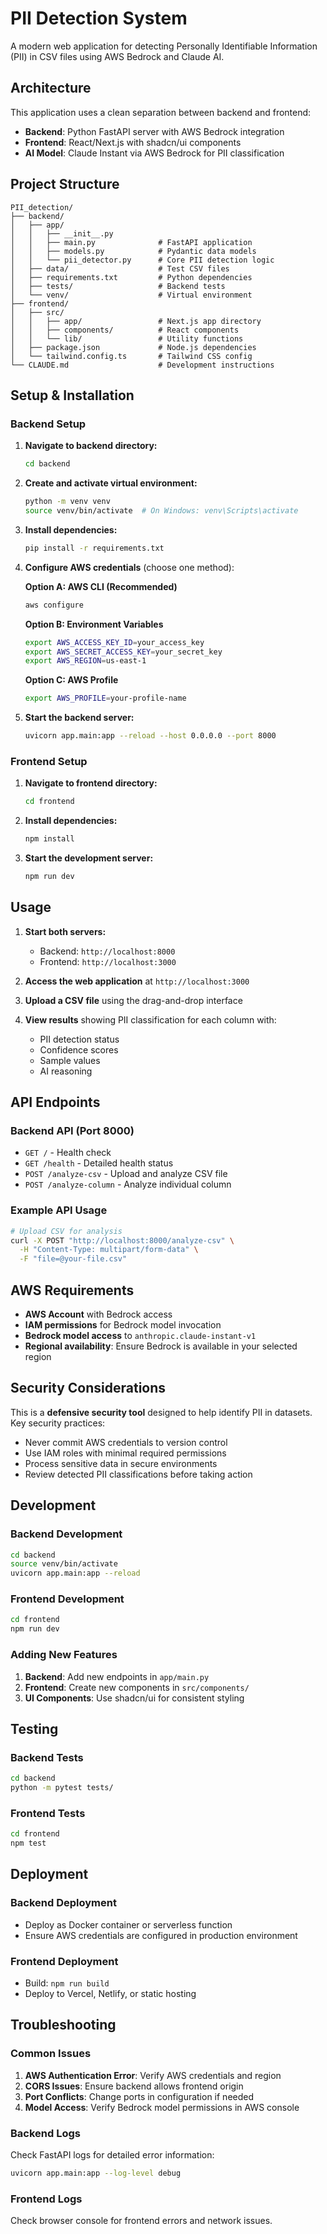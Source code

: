 # PII Detection System

A modern web application for detecting Personally Identifiable Information (PII) in CSV files using AWS Bedrock and Claude AI.

## Architecture

This application uses a clean separation between backend and frontend:

- **Backend**: Python FastAPI server with AWS Bedrock integration
- **Frontend**: React/Next.js with shadcn/ui components
- **AI Model**: Claude Instant via AWS Bedrock for PII classification

## Project Structure

```
PII_detection/
├── backend/
│   ├── app/
│   │   ├── __init__.py
│   │   ├── main.py              # FastAPI application
│   │   ├── models.py            # Pydantic data models
│   │   └── pii_detector.py      # Core PII detection logic
│   ├── data/                    # Test CSV files
│   ├── requirements.txt         # Python dependencies
│   ├── tests/                   # Backend tests
│   └── venv/                    # Virtual environment
├── frontend/
│   ├── src/
│   │   ├── app/                 # Next.js app directory
│   │   ├── components/          # React components
│   │   └── lib/                 # Utility functions
│   ├── package.json             # Node.js dependencies
│   └── tailwind.config.ts       # Tailwind CSS config
└── CLAUDE.md                    # Development instructions
```

## Setup & Installation

### Backend Setup

1. **Navigate to backend directory:**
   ```bash
   cd backend
   ```

2. **Create and activate virtual environment:**
   ```bash
   python -m venv venv
   source venv/bin/activate  # On Windows: venv\Scripts\activate
   ```

3. **Install dependencies:**
   ```bash
   pip install -r requirements.txt
   ```

4. **Configure AWS credentials** (choose one method):
   
   **Option A: AWS CLI (Recommended)**
   ```bash
   aws configure
   ```
   
   **Option B: Environment Variables**
   ```bash
   export AWS_ACCESS_KEY_ID=your_access_key
   export AWS_SECRET_ACCESS_KEY=your_secret_key
   export AWS_REGION=us-east-1
   ```
   
   **Option C: AWS Profile**
   ```bash
   export AWS_PROFILE=your-profile-name
   ```

5. **Start the backend server:**
   ```bash
   uvicorn app.main:app --reload --host 0.0.0.0 --port 8000
   ```

### Frontend Setup

1. **Navigate to frontend directory:**
   ```bash
   cd frontend
   ```

2. **Install dependencies:**
   ```bash
   npm install
   ```

3. **Start the development server:**
   ```bash
   npm run dev
   ```

## Usage

1. **Start both servers:**
   - Backend: `http://localhost:8000`
   - Frontend: `http://localhost:3000`

2. **Access the web application** at `http://localhost:3000`

3. **Upload a CSV file** using the drag-and-drop interface

4. **View results** showing PII classification for each column with:
   - PII detection status
   - Confidence scores
   - Sample values
   - AI reasoning

## API Endpoints

### Backend API (Port 8000)

- `GET /` - Health check
- `GET /health` - Detailed health status
- `POST /analyze-csv` - Upload and analyze CSV file
- `POST /analyze-column` - Analyze individual column

### Example API Usage

```bash
# Upload CSV for analysis
curl -X POST "http://localhost:8000/analyze-csv" \
  -H "Content-Type: multipart/form-data" \
  -F "file=@your-file.csv"
```

## AWS Requirements

- **AWS Account** with Bedrock access
- **IAM permissions** for Bedrock model invocation
- **Bedrock model access** to `anthropic.claude-instant-v1`
- **Regional availability**: Ensure Bedrock is available in your selected region

## Security Considerations

This is a **defensive security tool** designed to help identify PII in datasets. Key security practices:

- Never commit AWS credentials to version control
- Use IAM roles with minimal required permissions
- Process sensitive data in secure environments
- Review detected PII classifications before taking action

## Development

### Backend Development
```bash
cd backend
source venv/bin/activate
uvicorn app.main:app --reload
```

### Frontend Development
```bash
cd frontend
npm run dev
```

### Adding New Features

1. **Backend**: Add new endpoints in `app/main.py`
2. **Frontend**: Create new components in `src/components/`
3. **UI Components**: Use shadcn/ui for consistent styling

## Testing

### Backend Tests
```bash
cd backend
python -m pytest tests/
```

### Frontend Tests
```bash
cd frontend
npm test
```

## Deployment

### Backend Deployment
- Deploy as Docker container or serverless function
- Ensure AWS credentials are configured in production environment

### Frontend Deployment
- Build: `npm run build`
- Deploy to Vercel, Netlify, or static hosting

## Troubleshooting

### Common Issues

1. **AWS Authentication Error**: Verify AWS credentials and region
2. **CORS Issues**: Ensure backend allows frontend origin
3. **Port Conflicts**: Change ports in configuration if needed
4. **Model Access**: Verify Bedrock model permissions in AWS console

### Backend Logs
Check FastAPI logs for detailed error information:
```bash
uvicorn app.main:app --log-level debug
```

### Frontend Logs
Check browser console for frontend errors and network issues.